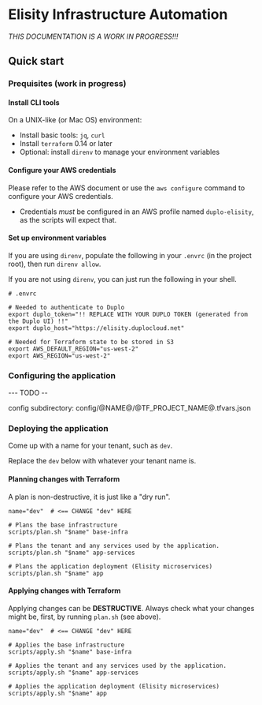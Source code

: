 # Elisity Infrastructure Automation

*THIS DOCUMENTATION IS A WORK IN PROGRESS!!!*
## Quick start

### Prequisites (work in progress)

#### Install CLI tools

On a UNIX-like (or Mac OS) environment:

- Install basic tools:  `jq`, `curl`
- Install `terraform` 0.14 or later
- Optional: install `direnv` to manage your environment variables


#### Configure your AWS credentials

Please refer to the AWS document or use the `aws configure` command to configure your AWS credentials.

 - Credentials *must* be configured in an AWS profile named `duplo-elisity`, as the scripts will expect that.

#### Set up environment variables

If you are using `direnv`, populate the following in your `.envrc` (in the project root), then run `direnv allow`.

If you are not using `direnv`, you can just run the following in your shell.

```shell
# .envrc

# Needed to authenticate to Duplo
export duplo_token="!! REPLACE WITH YOUR DUPLO TOKEN (generated from the Duplo UI) !!"
export duplo_host="https://elisity.duplocloud.net"

# Needed for Terraform state to be stored in S3
export AWS_DEFAULT_REGION="us-west-2"
export AWS_REGION="us-west-2"
```

### Configuring the application

--- TODO -- 

config subdirectory:  config/@NAME@/@TF_PROJECT_NAME@.tfvars.json

### Deploying the application

Come up with a name for your tenant, such as `dev`.

Replace the `dev` below with whatever your tenant name is.

#### Planning changes with Terraform

A plan is non-destructive, it is just like a "dry run".

```shell
name="dev"  # <== CHANGE "dev" HERE

# Plans the base infrastructure
scripts/plan.sh "$name" base-infra

# Plans the tenant and any services used by the application.
scripts/plan.sh "$name" app-services

# Plans the application deployment (Elisity microservices)
scripts/plan.sh "$name" app
```

#### Applying changes with Terraform

Applying changes can be **DESTRUCTIVE**.  Always check what your changes might be, first, by running `plan.sh` (see above).

```shell
name="dev"  # <== CHANGE "dev" HERE

# Applies the base infrastructure
scripts/apply.sh "$name" base-infra

# Applies the tenant and any services used by the application.
scripts/apply.sh "$name" app-services

# Applies the application deployment (Elisity microservices)
scripts/apply.sh "$name" app
```
